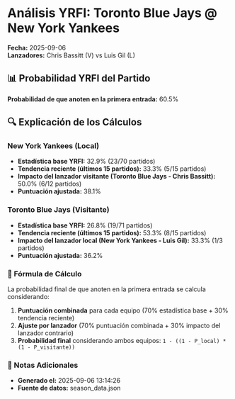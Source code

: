 # Análisis YRFI: Toronto Blue Jays @ New York Yankees

**Fecha:** 2025-09-06  
**Lanzadores:** Chris Bassitt (V) vs Luis Gil (L)

## 📊 Probabilidad YRFI del Partido

**Probabilidad de que anoten en la primera entrada:** 60.5%

## 🔍 Explicación de los Cálculos

### New York Yankees (Local)
- **Estadística base YRFI:** 32.9% (23/70 partidos)
- **Tendencia reciente (últimos 15 partidos):** 33.3% (5/15 partidos)
- **Impacto del lanzador visitante (Toronto Blue Jays - Chris Bassitt):** 50.0% (6/12 partidos)
- **Puntuación ajustada:** 38.1%

### Toronto Blue Jays (Visitante)
- **Estadística base YRFI:** 26.8% (19/71 partidos)
- **Tendencia reciente (últimos 15 partidos):** 53.3% (8/15 partidos)
- **Impacto del lanzador local (New York Yankees - Luis Gil):** 33.3% (1/3 partidos)
- **Puntuación ajustada:** 36.2%

### 📝 Fórmula de Cálculo

La probabilidad final de que anoten en la primera entrada se calcula considerando:
1. **Puntuación combinada** para cada equipo (70% estadística base + 30% tendencia reciente)
2. **Ajuste por lanzador** (70% puntuación combinada + 30% impacto del lanzador contrario)
3. **Probabilidad final** considerando ambos equipos: `1 - ((1 - P_local) * (1 - P_visitante))`

### 📌 Notas Adicionales

- **Generado el:** 2025-09-06 13:14:26
- **Fuente de datos:** season_data.json
